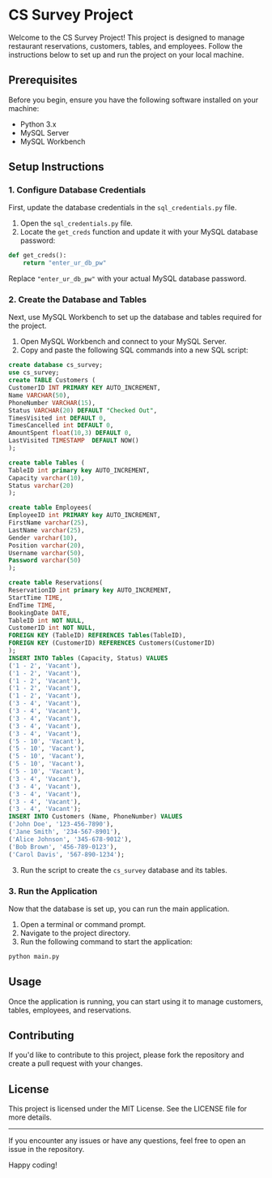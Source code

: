 # CS Survey Project

Welcome to the CS Survey Project! This project is designed to manage restaurant reservations, customers, tables, and employees. Follow the instructions below to set up and run the project on your local machine.

## Prerequisites

Before you begin, ensure you have the following software installed on your machine:

- Python 3.x
- MySQL Server
- MySQL Workbench

## Setup Instructions

### 1. Configure Database Credentials

First, update the database credentials in the `sql_credentials.py` file.

1. Open the `sql_credentials.py` file.
2. Locate the `get_creds` function and update it with your MySQL database password:

```python
def get_creds():
    return "enter_ur_db_pw"
```

Replace `"enter_ur_db_pw"` with your actual MySQL database password.

### 2. Create the Database and Tables

Next, use MySQL Workbench to set up the database and tables required for the project.

1. Open MySQL Workbench and connect to your MySQL Server.
2. Copy and paste the following SQL commands into a new SQL script:

```sql
create database cs_survey;
use cs_survey;
create TABLE Customers (
CustomerID INT PRIMARY KEY AUTO_INCREMENT,
Name VARCHAR(50),
PhoneNumber VARCHAR(15),
Status VARCHAR(20) DEFAULT "Checked Out",
TimesVisited int DEFAULT 0,
TimesCancelled int DEFAULT 0,
AmountSpent float(10,3) DEFAULT 0,
LastVisited TIMESTAMP  DEFAULT NOW()
);

create table Tables (
TableID int primary key AUTO_INCREMENT,
Capacity varchar(10),
Status varchar(20)
);

create table Employees(
EmployeeID int PRIMARY key AUTO_INCREMENT,
FirstName varchar(25),
LastName varchar(25),
Gender varchar(10),
Position varchar(20),
Username varchar(50),
Password varchar(50)
);

create table Reservations(
ReservationID int primary key AUTO_INCREMENT,
StartTime TIME,
EndTime TIME,
BookingDate DATE,
TableID int NOT NULL,
CustomerID int NOT NULL,
FOREIGN KEY (TableID) REFERENCES Tables(TableID),
FOREIGN KEY (CustomerID) REFERENCES Customers(CustomerID)
);
INSERT INTO Tables (Capacity, Status) VALUES
('1 - 2', 'Vacant'),
('1 - 2', 'Vacant'),
('1 - 2', 'Vacant'),
('1 - 2', 'Vacant'),
('1 - 2', 'Vacant'),
('3 - 4', 'Vacant'),
('3 - 4', 'Vacant'),
('3 - 4', 'Vacant'),
('3 - 4', 'Vacant'),
('3 - 4', 'Vacant'),
('5 - 10', 'Vacant'),
('5 - 10', 'Vacant'),
('5 - 10', 'Vacant'),
('5 - 10', 'Vacant'),
('5 - 10', 'Vacant'),
('3 - 4', 'Vacant'),
('3 - 4', 'Vacant'),
('3 - 4', 'Vacant'),
('3 - 4', 'Vacant'),
('3 - 4', 'Vacant');
INSERT INTO Customers (Name, PhoneNumber) VALUES 
('John Doe', '123-456-7890'), 
('Jane Smith', '234-567-8901'), 
('Alice Johnson', '345-678-9012'), 
('Bob Brown', '456-789-0123'), 
('Carol Davis', '567-890-1234');
```

3. Run the script to create the `cs_survey` database and its tables.

### 3. Run the Application

Now that the database is set up, you can run the main application.

1. Open a terminal or command prompt.
2. Navigate to the project directory.
3. Run the following command to start the application:

```bash
python main.py
```

## Usage

Once the application is running, you can start using it to manage customers, tables, employees, and reservations.

## Contributing

If you'd like to contribute to this project, please fork the repository and create a pull request with your changes.

## License

This project is licensed under the MIT License. See the LICENSE file for more details.

---

If you encounter any issues or have any questions, feel free to open an issue in the repository.

Happy coding!
